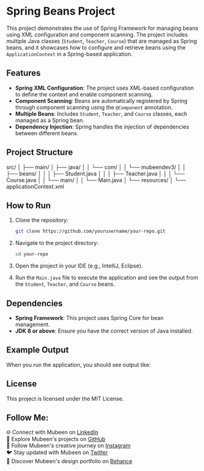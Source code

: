 # Spring Beans Project

This project demonstrates the use of Spring Framework for managing beans using XML configuration and component scanning. The project includes multiple Java classes (`Student`, `Teacher`, `Course`) that are managed as Spring beans, and it showcases how to configure and retrieve beans using the `ApplicationContext` in a Spring-based application.

## Features

- **Spring XML Configuration**: The project uses XML-based configuration to define the context and enable component scanning.
- **Component Scanning**: Beans are automatically registered by Spring through component scanning using the `@Component` annotation.
- **Multiple Beans**: Includes `Student`, `Teacher`, and `Course` classes, each managed as a Spring bean.
- **Dependency Injection**: Spring handles the injection of dependencies between different beans.

## Project Structure

src/
│ ├── main/
│ ├── java/
│ │ └── com/ │
│ └── mubeendev3/ │
│ ├── beans/ │ │
│ ├── Student.java │
│ │ ├── Teacher.java │
│ │ └── Course.java │
│ └── main/ │
│ └── Main.java
│ └── resources/
│ └── applicationContext.xml

## How to Run

1. Clone the repository:

   ```bash
   git clone https://github.com/yourusername/your-repo.git
   ```

2. Navigate to the project directory:

   ```bash
   cd your-repo
   ```

3. Open the project in your IDE (e.g., IntelliJ, Eclipse).

4. Run the `Main.java` file to execute the application and see the output from the `Student`, `Teacher`, and `Course` beans.

## Dependencies

- **Spring Framework**: This project uses Spring Core for bean management.
- **JDK 8 or above**: Ensure you have the correct version of Java installed.

## Example Output

When you run the application, you should see output like:

## License

This project is licensed under the MIT License.

## Follow Me:

🌐 Connect with Mubeen on [LinkedIn](https://www.linkedin.com/in/mubeendeveloper/)<br>
🐙 Explore Mubeen's projects on [GitHub](https://github.com/mubeendev3)<br>
📸 Follow Mubeen's creative journey on [Instagram](https://www.instagram.com/mubeendeveloper/)<br>
🐦 Stay updated with Mubeen on [Twitter](https://twitter.com/mubeendeveloper)<br>
🎨 Discover Mubeen's design portfolio on [Behance](https://www.behance.net/pixuro)<br>
